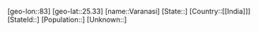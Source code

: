 ﻿---
location: [25.33,83]
mapzoom: [7,12] 
mapmarker: city 
type: City
SpocWebEntityId: 35203
isDeleted: false
confidential: public
tags:
- geo/City

---

[geo-lon::83]
[geo-lat::25.33]
[name::Varanasi]
[State::]
[Country::[[India]]]
[StateId::]
[Population::]
[Unknown::]

